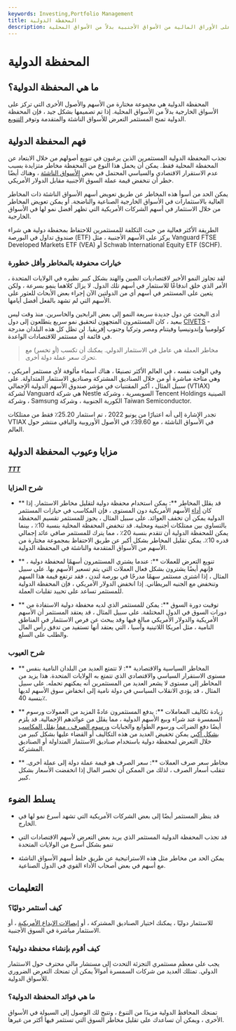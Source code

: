 ```yaml
---
keywords: Investing,Portfolio Management
title: المحفظة الدولية
description: المحفظة الدولية هي مجموعة مختارة من الأصول الاستثمارية التي تركز على الأوراق المالية من الأسواق الأجنبية بدلاً من الأسواق المحلية.
---
```


# المحفظة الدولية
## ما هي المحفظة الدولية؟

المحفظة الدولية هي مجموعة مختارة من الأسهم والأصول الأخرى التي تركز على الأسواق الخارجية بدلاً من الأسواق المحلية. إذا تم تصميمها بشكل جيد ، فإن المحفظة الدولية تمنح المستثمر التعرض للأسواق الناشئة والمتقدمة وتوفر [التنويع](/diversification).

## فهم المحفظة الدولية

تجذب المحفظة الدولية المستثمرين الذين يرغبون في تنويع أصولهم من خلال الابتعاد عن المحفظة المحلية فقط. يمكن أن يحمل هذا النوع من المحفظة مخاطر متزايدة بسبب عدم الاستقرار الاقتصادي والسياسي المحتمل في بعض [الأسواق الناشئة](/emergingmarketeconomy) ، وهناك أيضًا خطر أن تنخفض قيمة عملة السوق الأجنبية مقابل الدولار الأمريكي.

يمكن الحد من أسوأ هذه المخاطر عن طريق تعويض أسهم الأسواق الناشئة ذات المخاطر العالية بالاستثمارات في الأسواق الخارجية الصناعية والناضجة. أو يمكن تعويض المخاطر من خلال الاستثمار في أسهم الشركات الأمريكية التي تظهر أفضل نمو لها في الأسواق الخارجية.

الطريقة الأكثر فعالية من حيث التكلفة للمستثمرين للاحتفاظ بمحفظة دولية هي شراء صندوق تداول في البورصة (ETF) يركز على الأسهم الأجنبية ، مثل Vanguard FTSE Developed Markets ETF (VEA) أو Schwab International Equity ETF (SCHF).

### خيارات محفوفة بالمخاطر وأقل خطورة

لقد تجاوز النمو الأخير لاقتصاديات الصين والهند بشكل كبير نظيره في الولايات المتحدة ، الأمر الذي خلق اندفاعًا للاستثمار في أسهم تلك الدول. لا يزال كلاهما ينمو بسرعة ، ولكن يتعين على المستثمر في أسهم أي من الدولتين الآن إجراء بعض الأبحاث للعثور على الأسهم التي لم تشهد بالفعل أفضل أيامها.

أدى البحث عن دول جديدة سريعة النمو إلى بعض الرابحين والخاسرين. منذ وقت ليس ببعيد ، كان المستثمرون المتجهون لتحقيق نمو سريع يتطلعون إلى دول [CIVETS](/civets) - كولومبيا وإندونيسيا وفيتنام ومصر وتركيا وجنوب إفريقيا. لن تظل كل هذه البلدان مدرجة في قائمة أي مستثمر للاقتصادات الواعدة.

> مخاطر العملة هي عامل في الاستثمار الدولي. يمكنك أن تكسب (أو تخسر) مع تحرك سعر عملة دولة أخرى.

>

وفي الوقت نفسه ، في العالم الأكثر تصنيعًا ، هناك أسماء مألوفة لأي مستثمر أمريكي ، وهي متاحة مباشرة أو من خلال الصناديق المشتركة وصناديق الاستثمار المتداولة. على سبيل المثال ، أكبر المقتنيات في مؤشر صندوق الأسهم الدولية الإجمالي (VTIAX) لشركة Vanguard هي شركة Nestle السويسرية ، وشركة Tencent Holdings الصينية ، وشركة Samsung الكورية الجنوبية ، وشركة Taiwan Semiconductor.

تجدر الإشارة إلى أنه اعتبارًا من يونيو 2022 ، تم استثمار 25.20٪ فقط من ممتلكات VTIAX في الأسواق الناشئة ، مع 39.60٪ في الأصول الأوروبية والباقي منتشر حول العالم.

## مزايا وعيوب المحفظة الدولية

<h5> <a href=""> TTT </a> </h5>

### شرح المزايا

- ** قد يقلل المخاطر **: يمكن استخدام محفظة دولية لتقليل مخاطر الاستثمار. إذا كان [أداء](/underperform) الأسهم الأمريكية دون المستوى ، فإن المكاسب في حيازات المستثمر الدولية يمكن أن تخفف العوائد. على سبيل المثال ، يجوز للمستثمر تقسيم المحفظة بالتساوي بين ممتلكات أجنبية ومحلية. قد تنخفض المحفظة المحلية بنسبة 10٪ ، بينما يمكن للمحفظة الدولية أن تتقدم بنسبة 20٪ ، مما يترك للمستثمر صافي عائد إجمالي قدره 10٪. يمكن تقليل المخاطر بشكل أكبر عن طريق الاحتفاظ بمجموعة مختارة من الأسهم من الأسواق المتقدمة والناشئة في المحفظة الدولية.

- ** تنويع التعرض للعملات **: عندما يشتري المستثمرون أسهمًا لمحفظة دولية ، فإنهم أيضًا يشترون بشكل فعال العملات التي يتم تسعير الأسهم بها. على سبيل المثال ، إذا اشترى مستثمر سهمًا مدرجًا في بورصة لندن ، فقد ترتفع قيمة هذا السهم وتنخفض مع الجنيه البريطاني. إذا انخفض الدولار الأمريكي ، فإن المحفظة الدولية للمستثمر تساعد على تحييد تقلبات العملة.

- ** توقيت دورة السوق **: يمكن للمستثمر الذي لديه محفظة دولية الاستفادة من دورات السوق في الدول المختلفة. على سبيل المثال ، قد يعتقد المستثمر أن الأسهم الأمريكية والدولار الأمريكي مبالغ فيها وقد يبحث عن فرص الاستثمار في المناطق النامية ، مثل أمريكا اللاتينية وآسيا ، التي يعتقد أنها تستفيد من تدفق رأس المال والطلب على السلع.

### شرح العيوب

- ** المخاطر السياسية والاقتصادية **: لا تتمتع العديد من البلدان النامية بنفس مستوى الاستقرار السياسي والاقتصادي الذي تتمتع به الولايات المتحدة. هذا يزيد من المخاطر إلى مستوى لا يشعر العديد من المستثمرين أنه يمكنهم تحمله. على سبيل المثال ، قد يؤدي الانقلاب السياسي في دولة نامية إلى انخفاض سوق الأسهم لديها بنسبة 40٪.

- ** زيادة تكاليف المعاملات **: يدفع المستثمرون عادةً المزيد من العمولات ورسوم السمسرة عند شراء وبيع الأسهم الدولية ، مما يقلل من عوائدهم الإجمالية. قد يلزم أيضًا دفع الضرائب ورسوم الطوابع والجبايات [ورسوم الصرف ، مما يقلل المكاسب بشكل أكبر.](/exchange-fees) يمكن تخفيض العديد من هذه التكاليف أو القضاء عليها بشكل كبير من خلال التعرض لمحفظة دولية باستخدام صناديق الاستثمار المتداولة أو الصناديق المشتركة.

- ** مخاطر سعر صرف العملات **: سعر الصرف هو قيمة عملة دولة إلى عملة أخرى. تتقلب أسعار الصرف ، لذلك من الممكن أن تخسر المال إذا انخفضت الأسعار بشكل كبير.

## يسلط الضوء

- قد ينظر المستثمر أيضًا إلى بعض الشركات الأمريكية التي تشهد أسرع نمو لها في الخارج.

- قد تجذب المحفظة الدولية المستثمر الذي يريد بعض التعرض لأسهم الاقتصادات التي تنمو بشكل أسرع من الولايات المتحدة

- يمكن الحد من مخاطر مثل هذه الاستراتيجية عن طريق خلط أسهم الأسواق الناشئة مع أسهم في بعض أصحاب الأداء القوي في الدول الصناعية.

## التعليمات

### كيف أستثمر دوليًا؟

للاستثمار دوليًا ، يمكنك اختيار الصناديق المشتركة ، أو [إيصالات الإيداع الأمريكية](/adr) ، أو الاستثمار مباشرة في السوق الأجنبية.

### كيف أقوم بإنشاء محفظة دولية؟

يجب على معظم مستثمري التجزئة التحدث إلى مستشار مالي محترف حول الاستثمار الدولي. تمتلك العديد من شركات السمسرة أموالاً يمكن أن تمنحك التعرض الضروري للأسواق الدولية.

### ما هي فوائد المحفظة الدولية؟

تمنحك المحافظ الدولية مزيدًا من التنوع ، وتتيح لك الوصول إلى السيولة في الأسواق الأخرى ، ويمكن أن تساعدك على تقليل مخاطر السوق التي تستثمر فيها أكثر من غيرها.

